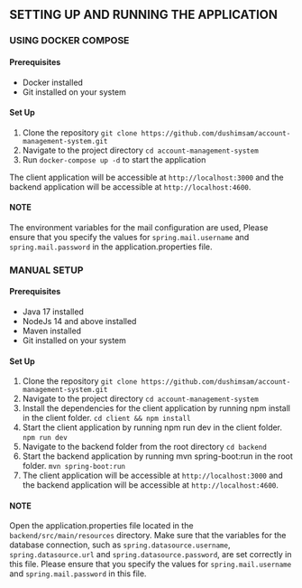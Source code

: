 ## SETTING UP AND RUNNING THE APPLICATION

### USING DOCKER COMPOSE
#### Prerequisites
- Docker installed
- Git installed on your system

#### Set Up
1. Clone the repository `git clone https://github.com/dushimsam/account-management-system.git`
2. Navigate to the project directory `cd account-management-system`
3. Run `docker-compose up -d` to start the application


The client application will be accessible at `http://localhost:3000` and the backend application will be accessible at `http://localhost:4600`.

#### NOTE

The environment variables for the mail configuration are used, Please ensure that you specify the values for `spring.mail.username` and `spring.mail.password` in the application.properties file.


### MANUAL SETUP
#### Prerequisites
- Java 17 installed
- NodeJs 14 and above installed
- Maven installed
- Git installed on your system

#### Set Up
1. Clone the repository `git clone https://github.com/dushimsam/account-management-system.git`
2. Navigate to the project directory `cd account-management-system`
3. Install the dependencies for the client application by running npm install in the client folder. `cd client && npm install`
4. Start the client application by running npm run dev in the client folder. `npm run dev`
5. Navigate to the backend folder from the root directory `cd backend`
6. Start the backend application by running mvn spring-boot:run in the root folder. `mvn spring-boot:run`
7. The client application will be accessible at `http://localhost:3000` and the backend application will be accessible at `http://localhost:4600`.

#### NOTE

Open the application.properties file located in the `backend/src/main/resources` directory.  Make sure that the variables for the database connection, such as `spring.datasource.username`, `spring.datasource.url` and `spring.datasource.password`, are set correctly in this file.
Please ensure that you specify the values for `spring.mail.username` and `spring.mail.password` in this file.
